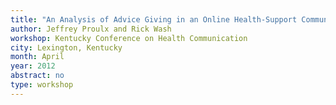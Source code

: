 ```yaml
---
title: "An Analysis of Advice Giving in an Online Health-Support Community"
author: Jeffrey Proulx and Rick Wash
workshop: Kentucky Conference on Health Communication
city: Lexington, Kentucky
month: April
year: 2012
abstract: no
type: workshop
---
```

